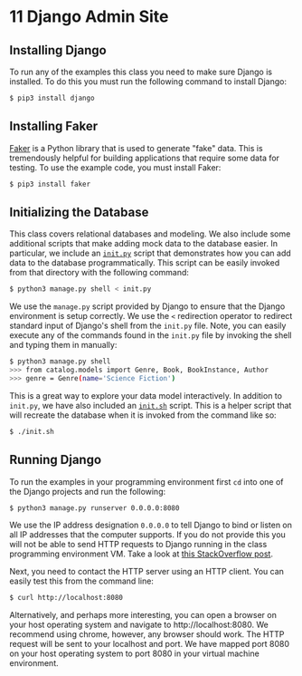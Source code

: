 # 11 Django Admin Site

## Installing Django

To run any of the examples this class you need to make sure Django is
installed. To do this you must run the following command to install
Django:

```bash
$ pip3 install django
```

## Installing Faker

[Faker](https://faker.readthedocs.io/en/latest/index.html) is a Python
library that is used to generate "fake" data. This is tremendously
helpful for building applications that require some data for
testing. To use the example code, you must install Faker:

```bash
$ pip3 install faker
```

## Initializing the Database

This class covers relational databases and modeling. We also include
some additional scripts that make adding mock data to the database
easier. In particular, we include an [`init.py`](locallibrary/init.py)
script that demonstrates how you can add data to the database
programmatically. This script can be easily invoked from that
directory with the following command:

```bash
$ python3 manage.py shell < init.py
```

We use the `manage.py` script provided by Django to ensure that the
Django environment is setup correctly. We use the `<` redirection
operator to redirect standard input of Django's shell from the
`init.py` file. Note, you can easily execute any of the commands found
in the `init.py` file by invoking the shell and typing them in
manually:

```bash
$ python3 manage.py shell
>>> from catalog.models import Genre, Book, BookInstance, Author
>>> genre = Genre(name='Science Fiction')
```

This is a great way to explore your data model interactively. In
addition to `init.py`, we have also included an
[`init.sh`](locallibrary/init.sh) script. This is a helper script that
will recreate the database when it is invoked from the command like
so:

```bash
$ ./init.sh
```

## Running Django

To run the examples in your programming environment first `cd` into
one of the Django projects and run the following:

```bash
$ python3 manage.py runserver 0.0.0.0:8080
```

We use the IP address designation `0.0.0.0` to tell Django to bind
or listen on all IP addresses that the computer supports. If you
do not provide this you will not be able to send HTTP requests to
Django running in the class programming environment VM. Take a
look at [this StackOverflow post](https://stackoverflow.com/questions/1621457/about-ip-0-0-0-0-in-django).

Next, you need to contact the HTTP server using an HTTP client. You
can easily test this from the command line:

```bash
$ curl http://localhost:8080
```

Alternatively, and perhaps more interesting, you can open a browser on
your host operating system and navigate to http://localhost:8080. We
recommend using chrome, however, any browser should work. The HTTP
request will be sent to your localhost and port. We have mapped port
8080 on your host operating system to port 8080 in your virtual
machine environment.

[so_01]: https://stackoverflow.com/questions/7354588/django-charfield-vs-textfield

[models_01]: https://docs.djangoproject.com/en/2.1/topics/db/models
[mdn_01]: https://developer.mozilla.org/en-US/docs/Learn/Server-side/Django/Models#Model_primer
[mdn_02]: https://developer.mozilla.org/en-US/docs/Learn/Server-side/Django/Models#Model_management
